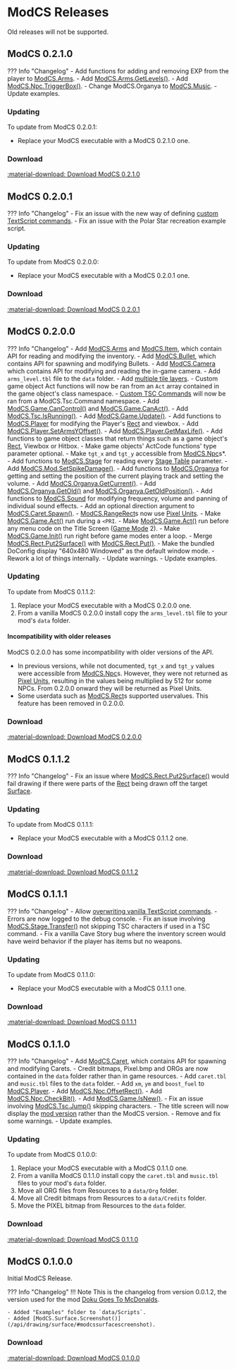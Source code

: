 # ModCS Releases

Old releases will not be supported.

## ModCS 0.2.1.0

??? Info "Changelog"
	- Add functions for adding and removing EXP from the player to [ModCS.Arms](/api/inventory/arms/).
	- Add [ModCS.Arms.GetLevels()](/api/inventory/arms/#modcsarmsgetlevels).
	- Add [ModCS.Npc.TriggerBox()](/api/objects/npc/functions/#modcsnpctriggerbox).
	- Change ModCS.Organya to [ModCS.Music](/api/sound/music/).
	- Update examples.

### Updating

To update from ModCS 0.2.0.1:

- Replace your ModCS executable with a ModCS 0.2.1.0 one.

### Download

[:material-download: Download ModCS 0.2.1.0](/assets/releases/modcs0210.zip)

## ModCS 0.2.0.1

??? Info "Changelog"
	- Fix an issue with the new way of defining [custom TextScript commands](/api/tsc/#custom-commands).
	- Fix an issue with the Polar Star recreation example script.

### Updating

To update from ModCS 0.2.0.0:

- Replace your ModCS executable with a ModCS 0.2.0.1 one.

### Download

[:material-download: Download ModCS 0.2.0.1](/assets/releases/modcs0201.zip)

## ModCS 0.2.0.0

??? Info "Changelog"
	- Add [ModCS.Arms](/api/inventory/arms/) and [ModCS.Item](/api/inventory/item/), which contain API for reading and modifying the inventory.
	- Add [ModCS.Bullet](/api/objects/bullet/), which contains API for spawning and modifying Bullets.
	- Add [ModCS.Camera](/api/camera/) which contains API for modifying and reading the in-game camera.
	- Add `arms_level.tbl` file to the `data` folder.
	- Add [multiple tile layers](/pxl/).
	- Custom game object Act functions will now be ran from an `Act` array contained in the game object's class namespace.
	- [Custom TSC Commands](/api/tsc/#custom-commands) will now be ran from a ModCS.Tsc.Command namespace.
	- Add [ModCS.Game.CanControl()](/api/game/#modcsgamecancontrol) and [ModCS.Game.CanAct()](/api/game/#modcsgamecanact).
	- Add [ModCS.Tsc.IsRunning()](/api/tsc/#modcstscisrunning).
	- Add [ModCS.Game.Update()](/api/game/#modcsgameupdate).
	- Add functions to [ModCS.Player](/api/objects/player/) for modifying the Player's [Rect](/api/drawing/rect/) and viewbox.
	- Add [ModCS.Player.SetArmsYOffset()](/api/objects/player/#modcsplayersetarmsyoffset).
	- Add [ModCS.Player.GetMaxLife()](/api/objects/player/#modcsplayergetmaxlife).
	- Add functions to game object classes that return things such as a game object's [Rect](/api/drawing/rect/), Viewbox or Hitbox.
	- Make game objects' ActCode functions' type parameter optional.
	- Make `tgt_x` and `tgt_y` accessible from [ModCS.Npc](/api/objects/npc/)s\*.
	- Add functions to [ModCS.Stage](/api/stage/) for reading every [Stage Table](/api/stage/#stage-table) parameter.
	- Add [ModCS.Mod.SetSpikeDamage()](/api/mod/#modcsmodsetspikedamage).
	- Add functions to [ModCS.Organya](/api/sound/music/) for getting and setting the position of the current playing track and setting the volume.
	- Add [ModCS.Organya.GetCurrent()](/api/sound/music/#modcsmusicgetcurrent).
	- Add [ModCS.Organya.GetOld()](/api/sound/music/#modcsmusicgetold) and [ModCS.Organya.GetOldPosition()](/api/sound/music/#modcsmusicgetposition).
	- Add functions to [ModCS.Sound](/api/sound/sound/) for modifying frequency, volume and panning of individual sound effects.
	- Add an optional direction argument to [ModCS.Caret.Spawn()](/api/objects/caret/#modcscaretspawn).
	- [ModCS.RangeRect](/api/objects/range/)s now use [Pixel Units](/api/objects/pixel/).
	- Make [ModCS.Game.Act()](/api/game/#modcsgameact) run during a `<PRI`.
	- Make [ModCS.Game.Act()](/api/game/#modcsgameact) run before any menu code on the Title Screen ([Game Mode](/api/game/#modcsgamegetmode) 2).
	- Make [ModCS.Game.Init()](/api/game/#modcsgameinit) run right before game modes enter a loop.
	- Merge [ModCS.Rect.Put2Surface()](/api/deprecated/#modcsrectput2surface) with [ModCS.Rect.Put()](/api/drawing/rect/#modcsrectput).
	- Make the bundled DoConfig display "640x480 Windowed" as the default window mode.
	- Rework a lot of things internally.
	- Update warnings.
	- Update examples.

### Updating

To update from ModCS 0.1.1.2:

1. Replace your ModCS executable with a ModCS 0.2.0.0 one.
2. From a vanilla ModCS 0.2.0.0 install copy the `arms_level.tbl` file to your mod's `data` folder.

#### Incompatibility with older releases

ModCS 0.2.0.0 has some incompatibility with older versions of the API.

- In previous versions, while not documented, `tgt_x` and `tgt_y` values were accessible from [ModCS.Npc](/api/objects/npc/)s. However, they were not returned as [Pixel Units](/api/objects/pixel/), resulting in the values being multiplied by 512 for some NPCs. From 0.2.0.0 onward they will be returned as Pixel Units.
- Some userdata such as [ModCS.Rect](/api/drawing/rect/)s supported uservalues. This feature has been removed in 0.2.0.0.

### Download

[:material-download: Download ModCS 0.2.0.0](/assets/releases/modcs0200.zip)

## ModCS 0.1.1.2

??? Info "Changelog"
	- Fix an issue where [ModCS.Rect.Put2Surface()](/api/deprecated/#modcsrectput2surface) would fail drawing if there were parts of the [Rect](/api/drawing/rect/) being drawn off the target [Surface](/api/drawing/surface/).

### Updating

To update from ModCS 0.1.1.1:

- Replace your ModCS executable with a ModCS 0.1.1.2 one.

### Download

[:material-download: Download ModCS 0.1.1.2](/assets/releases/modcs0112.zip)

## ModCS 0.1.1.1

??? Info "Changelog"
	- Allow [overwriting vanilla TextScript commands](/api/tsc/#custom-commands).
	- Errors are now logged to the debug console.
	- Fix an issue involving [ModCS.Stage.Transfer()](/api/stage/#modcsstagetransfer) not skipping TSC characters if used in a TSC command.
	- Fix a vanilla Cave Story bug where the inventory screen would have weird behavior if the player has items but no weapons.

### Updating

To update from ModCS 0.1.1.0:

- Replace your ModCS executable with a ModCS 0.1.1.1 one.

### Download

[:material-download: Download ModCS 0.1.1.1](/assets/releases/modcs0111.zip)

## ModCS 0.1.1.0

??? Info "Changelog"
	- Add [ModCS.Caret](/api/objects/caret/), which contains API for spawning and modifying Carets.
	- Credit bitmaps, Pixel.bmp and ORGs are now contained in the `data` folder rather than in game resources.
	- Add `caret.tbl` and `music.tbl` files to the `data` folder.
	- Add `xm`, `ym` and `boost_fuel` to [ModCS.Player](/api/objects/player/).
	- Add [ModCS.Npc.OffsetRect()](/api/objects/npc/functions/#modcsnpcoffsetrect).
	- Add [ModCS.Npc.CheckBit()](/api/objects/npc/bits/#modcsnpccheckbit).
	- Add [ModCS.Game.IsNew()](/api/game/#modcsgameisnew).
	- Fix an issue involving [ModCS.Tsc.Jump()](/api/tsc/#modcstscjump) skipping characters.
	- The title screen will now display the [mod version](/api/mod/#modcsmodsetversion) rather than the ModCS version.
	- Remove and fix some warnings.
	- Update examples.

### Updating

To update from ModCS 0.1.0.0:

1. Replace your ModCS executable with a ModCS 0.1.1.0 one.
2. From a vanilla ModCS 0.1.1.0 install copy the `caret.tbl` and `music.tbl` files to your mod's `data` folder.
3. Move all ORG files from Resources to a `data/Org` folder.
4. Move all Credit bitmaps from Resources to a `data/Credits` folder.
5. Move the PIXEL bitmap from Resources to the `data` folder.

### Download

[:material-download: Download ModCS 0.1.1.0](/assets/releases/modcs0110.zip)

## ModCS 0.1.0.0

Initial ModCS Release.

??? Info "Changelog"
	!!! Note
		This is the changelog from version 0.0.1.2, the version used for the mod [Doku Goes To McDonalds](https://doukutsuclub.knack.com/database#search-database/mod-details/5fbab65b03e82f001bcd17e7/).

	- Added "Examples" folder to `data/Scripts`.
	- Added [ModCS.Surface.Screenshot()](/api/drawing/surface/#modcssurfacescreenshot).

### Download

[:material-download: Download ModCS 0.1.0.0](/assets/releases/modcs0100.zip)

